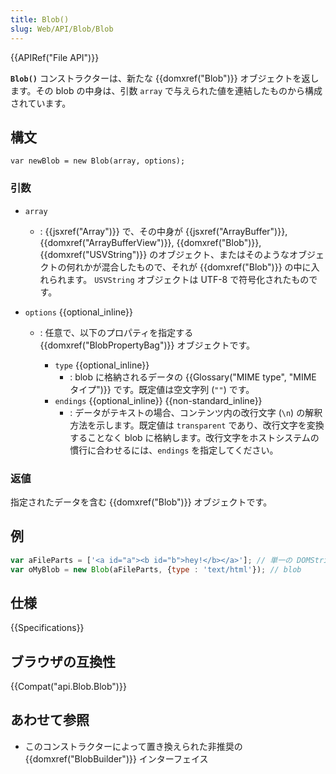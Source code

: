 ```yaml
---
title: Blob()
slug: Web/API/Blob/Blob
---
```


{{APIRef("File API")}}

**`Blob()`** コンストラクターは、新たな {{domxref("Blob")}} オブジェクトを返します。その blob の中身は、引数 `array` で与えられた値を連結したものから構成されています。

## 構文

```
var newBlob = new Blob(array, options);
```

### 引数

- `array`
  - : {{jsxref("Array")}} で、その中身が {{jsxref("ArrayBuffer")}}, {{domxref("ArrayBufferView")}}, {{domxref("Blob")}}, {{domxref("USVString")}} のオブジェクト、またはそのようなオブジェクトの何れかが混合したもので、それが {{domxref("Blob")}} の中に入れられます。 `USVString` オブジェクトは UTF-8 で符号化されたものです。
- `options` {{optional_inline}}

  - : 任意で、以下のプロパティを指定する {{domxref("BlobPropertyBag")}} オブジェクトです。

    - `type` {{optional_inline}}
      - : blob に格納されるデータの {{Glossary("MIME type", "MIME タイプ")}} です。既定値は空文字列 (`""`) です。
    - `endings` {{optional_inline}} {{non-standard_inline}}
      - : データがテキストの場合、コンテンツ内の改行文字 (`\n`) の解釈方法を示します。既定値は `transparent` であり、改行文字を変換することなく blob に格納します。改行文字をホストシステムの慣行に合わせるには、`endings` を指定してください。

### 返値

指定されたデータを含む {{domxref("Blob")}} オブジェクトです。

## 例

```js
var aFileParts = ['<a id="a"><b id="b">hey!</b></a>']; // 単一の DOMString からなる配列
var oMyBlob = new Blob(aFileParts, {type : 'text/html'}); // blob
```

## 仕様

{{Specifications}}

## ブラウザの互換性

{{Compat("api.Blob.Blob")}}

## あわせて参照

- このコンストラクターによって置き換えられた非推奨の {{domxref("BlobBuilder")}} インターフェイス
